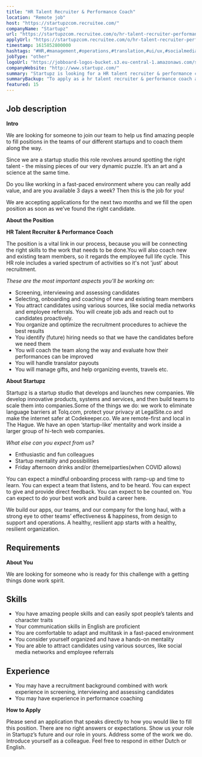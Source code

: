```yaml
---
title: "HR Talent Recruiter & Performance Coach"
location: "Remote job"
host: "https://startupzcom.recruitee.com/"
companyName: "Startupz"
url: "https://startupzcom.recruitee.com/o/hr-talent-recruiter-performance-coach-3"
applyUrl: "https://startupzcom.recruitee.com/o/hr-talent-recruiter-performance-coach-3/c/new"
timestamp: 1615852800000
hashtags: "#HR,#management,#operations,#translation,#ui/ux,#socialmedia,#English,#Dutch,#optimization"
jobType: "other"
logoUrl: "https://jobboard-logos-bucket.s3.eu-central-1.amazonaws.com/startupz-com"
companyWebsite: "http://www.startupz.com/"
summary: "Startupz is looking for a HR talent recruiter & performance coach that has experience in: #HR, #management, #operations."
summaryBackup: "To apply as a hr talent recruiter & performance coach at Startupz.com, you preferably need to have some knowledge of: #socialmedia, #ui/ux, #management."
featured: 15
---
```


## Job description

**Intro**

We are looking for someone to join our team to help us find amazing people to fill positions in the teams of our different startups and to coach them along the way.

Since we are a startup studio this role revolves around spotting the right talent - the missing pieces of our very dynamic puzzle. It’s an art and a science at the same time.

Do you like working in a fast-paced environment where you can really add value, and are you available 3 days a week? Then this is the job for you!

We are accepting applications for the next two months and we fill the open position as soon as we’ve found the right candidate.

**About the Position**

**HR Talent Recruiter & Performance Coach**

The position is a vital link in our process, because you will be connecting the right skills to the work that needs to be done.You will also coach new and existing team members, so it regards the employee full life cycle. This HR role includes a varied spectrum of activities so it's not 'just' about recruitment.

_These are the most important aspects you’ll be working on:_

*   Screening, interviewing and assessing candidates
*   Selecting, onboarding and coaching of new and existing team members
*   You attract candidates using various sources, like social media networks and employee referrals. You will create job ads and reach out to candidates proactively.
*   You organize and optimize the recruitment procedures to achieve the best results
*   You identify (future) hiring needs so that we have the candidates before we need them
*   You will coach the team along the way and evaluate how their performances can be improved
*   You will handle translator payouts
*   You will manage gifts, and help organizing events, travels etc.

**About Startupz**

Startupz is a startup studio that develops and launches new companies. We develop innovative products, systems and services, and then build teams to scale them into companies.Some of the things we do: we work to eliminate language barriers at Tolq.com, protect your privacy at LegalSite.co and make the internet safer at Codekeeper.co. We are remote-first and local in The Hague. We have an open ‘startup-like’ mentality and work inside a larger group of hi-tech web companies. 

_What else can you expect from us?_

*   Enthusiastic and fun colleagues
*   Startup mentality and possibilities
*   Friday afternoon drinks and/or (theme)parties(when COVID allows)

You can expect a mindful onboarding process with ramp-up and time to learn. You can expect a team that listens, and to be heard. You can expect to give and provide direct feedback. You can expect to be counted on. You can expect to do your best work and build a career here.

We build our apps, our teams, and our company for the long haul, with a strong eye to other teams’ effectiveness & happiness, from design to support and operations. A healthy, resilient app starts with a healthy, resilient organization.


## Requirements

**About You**

We are looking for someone who is ready for this challenge with a getting things done work spirit.

## Skills

*   You have amazing people skills and can easily spot people’s talents and character traits
*   Your communication skills in English are proficient
*   You are comfortable to adapt and multitask in a fast-paced environment
*   You consider yourself organized and have a hands-on mentality
*   You are able to attract candidates using various sources, like social media networks and employee referrals

## Experience

*   You may have a recruitment background combined with work experience in screening, interviewing and assessing candidates
*   You may have experience in performance coaching

**How to Apply**

Please send an application that speaks directly to how you would like to fill this position. There are no right answers or expectations. Show us your role in Startupz’s future and our role in yours. Address some of the work we do. Introduce yourself as a colleague. Feel free to respond in either Dutch or English.
